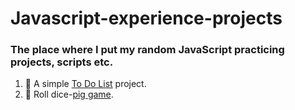 # Javascript-experience-projects
### The place where I put my random JavaScript practicing projects, scripts etc.

1. 📑 A simple [To Do List][todolist] project.
2. 🎲 Roll dice-[pig game][pigGame].


[todolist]: https://codepen.io/akshaych/full/ZEWLKyX
[pigGame]: https://codepen.io/akshaych/full/zYqZJVo
